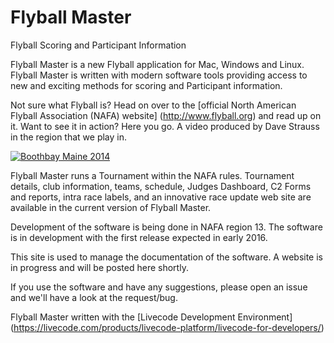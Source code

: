 # Flyball Master
Flyball Scoring and Participant Information

Flyball Master is a new Flyball application for Mac, Windows and Linux. Flyball Master is written with modern software tools providing access to new and exciting methods for scoring and Participant information.

Not sure what Flyball is? Head on over to the [official North American Flyball Association (NAFA) website] (http://www.flyball.org) and read up on it. Want to see it in action? Here you go. A video produced by Dave Strauss in the region that we play in.

[![Boothbay Maine 2014](http://img.youtube.com/vi/ZiTLAYopobQ/0.jpg)](http://www.youtube.com/watch?v=ZiTLAYopobQ)

Flyball Master runs a Tournament within the NAFA rules. Tournament details, club information, teams, schedule, Judges Dashboard, C2 Forms and reports, intra race labels, and an innovative race update web site are available in the current version of Flyball Master.

Development of the software is being done in NAFA region 13. The software is in development with the first release expected in early 2016.

This site is used to manage the documentation of the software. A website is in progress and will be posted here shortly.

If you use the software and have any suggestions, please open an issue and we'll have a look at the request/bug.

Flyball Master written with the [Livecode Development Environment] (https://livecode.com/products/livecode-platform/livecode-for-developers/)
